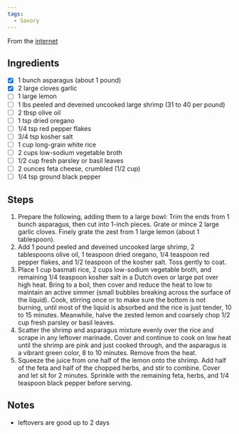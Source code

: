 ```yaml
---
tags: 
  - Savory
---
```


From the [internet](https://www.thekitchn.com/one-pot-mediterranean-shrimp-rice-23031699)

## Ingredients

- [x] 1 bunch asparagus (about 1 pound)
- [x] 2 large cloves garlic
- [ ] 1 large lemon
- [ ] 1 lbs peeled and deveined uncooked large shrimp (31 to 40 per pound)
- [ ] 2 tbsp olive oil
- [ ] 1 tsp dried oregano
- [ ] 1/4 tsp red pepper flakes
- [ ] 3/4 tsp kosher salt
- [ ] 1 cup long-grain white rice
- [ ] 2 cups low-sodium vegetable broth
- [ ] 1/2 cup fresh parsley or basil leaves
- [ ] 2 ounces feta cheese, crumbled (1/2 cup)
- [ ] 1/4 tsp ground black pepper

## Steps

1. Prepare the following, adding them to a large bowl: Trim the ends from 1 bunch asparagus, then cut into 1-inch pieces. Grate or mince 2 large garlic cloves. Finely grate the zest from 1 large lemon (about 1 tablespoon).
2. Add 1 pound peeled and deveined uncooked large shrimp, 2 tablespoons olive oil, 1 teaspoon dried oregano, 1/4 teaspoon red pepper flakes, and 1/2 teaspoon of the kosher salt. Toss gently to coat.
3. Place 1 cup basmati rice, 2 cups low-sodium vegetable broth, and remaining 1/4 teaspoon kosher salt in a Dutch oven or large pot over high heat. Bring to a boil, then cover and reduce the heat to low to maintain an active simmer (small bubbles breaking across the surface of the liquid). Cook, stirring once or to make sure the bottom is not burning, until most of the liquid is absorbed and the rice is just tender, 10 to 15 minutes. Meanwhile, halve the zested lemon and coarsely chop 1/2 cup fresh parsley or basil leaves.
4. Scatter the shrimp and asparagus mixture evenly over the rice and scrape in any leftover marinade. Cover and continue to cook on low heat until the shrimp are pink and just cooked through, and the asparagus is a vibrant green color, 8 to 10 minutes. Remove from the heat.
5. Squeeze the juice from one half of the lemon onto the shrimp. Add half of the feta and half of the chopped herbs, and stir to combine. Cover and let sit for 2 minutes. Sprinkle with the remaining feta, herbs, and 1/4 teaspoon black pepper before serving.

## Notes

- leftovers are good up to 2 days
